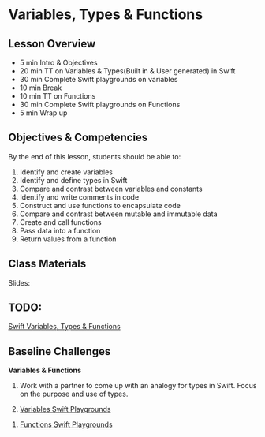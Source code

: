 # Variables, Types & Functions

## Lesson Overview
- 5 min Intro & Objectives
- 20 min TT on Variables & Types(Built in & User generated) in Swift
- 30 min  Complete Swift playgrounds on variables
- 10 min Break
- 10 min TT on Functions
- 30 min Complete Swift playgrounds on Functions
- 5 min Wrap up

## Objectives & Competencies
By the end of this lesson, students should be able to:

1. Identify and create variables
1. Identify and define types in Swift
1. Compare and contrast between variables and constants
1. Identify and write comments in code
1. Construct and use functions to encapsulate code
1. Compare and contrast between mutable and immutable data
1. Create and call functions
1. Pass data into a function
1. Return values from a function

## Class Materials

Slides:

## TODO:
[Swift Variables, Types & Functions](assets/swift-types.key)

## Baseline Challenges

**Variables & Functions**
1. Work with a partner to come up with an analogy for types in Swift. Focus on the purpose and use of types.

1. [Variables Swift Playgrounds](https://github.com/MakeSchool-Tutorials/Intro-Variables-Swift-Playground/archive/swift4.zip)
<!-- https://github.com/MakeSchool-Tutorials/Intro-Variables-Swift-Playground.git -->
1. [Functions Swift Playgrounds](https://github.com/MakeSchool-Tutorials/Intro-Functions-Swift-Playground/archive/master.zip)
<!-- https://github.com/MakeSchool-Tutorials/Intro-Functions-Swift-Playground.git -->
